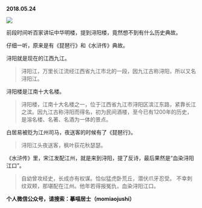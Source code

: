 
          
            
**2018.05.24**



![](//upload-images.jianshu.io/upload_images/51001-1e243be91612e889.png)




前段时间听百家讲坛中华明楼，提到浔阳楼，竟然想不到有什么历史典故。

仔细一听，原来是有《琵琶行》和《水浒传》典故。

浔阳就是现在的江西九江。
>浔阳江，万里长江流经江西省九江市北的一段，因九江古称浔阳，所以又名浔阳江。



浔阳楼是江南十大名楼。
>浔阳楼，江南十大名楼之一，位于江西省九江市浔阳区滨江东路，紧靠长江之滨。因九江古称浔阳而得名，初为民间酒楼，至今已有1200年的历史，是溶名楼、名著、名酒为一体的景点。



白居易被贬为江州司马，夜送客的时候有了《琵琶行》。
>浔阳江头夜送客，枫叶荻花秋瑟瑟。



《水浒传》里，宋江发配江州，就是来到浔阳，提了反诗，最后果然是“血染浔阳江口”。
>自幼曾攻经史，长成亦有权谋。恰似猛虎卧荒丘，潜伏爪牙忍受。
不幸刺纹双颊，那堪配在江州。他年若得报冤仇，血染浔阳江口。




**个人微信公众号，请搜索：摹喵居士（momiaojushi）**

          
        